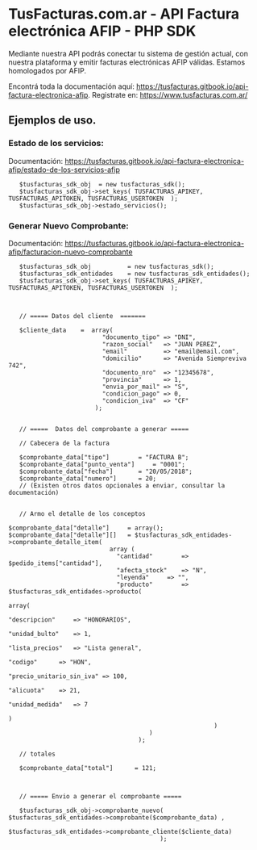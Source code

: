 # TusFacturas.com.ar - API Factura electrónica AFIP - PHP SDK

Mediante nuestra API podrás conectar tu sistema de gestión actual, con nuestra plataforma y emitir facturas electrónicas AFIP válidas. Estamos homologados por AFIP.

Encontrá toda la documentación aquí: https://tusfacturas.gitbook.io/api-factura-electronica-afip.
Registrate en: https://www.tusfacturas.com.ar/

## Ejemplos de uso.


### Estado de los servicios:
Documentación: https://tusfacturas.gitbook.io/api-factura-electronica-afip/estado-de-los-servicios-afip

```
   $tusfacturas_sdk_obj  = new tusfacturas_sdk();
   $tusfacturas_sdk_obj->set_keys( TUSFACTURAS_APIKEY, TUSFACTURAS_APITOKEN, TUSFACTURAS_USERTOKEN  );
   $tusfacturas_sdk_obj->estado_servicios();
```


### Generar Nuevo Comprobante:
Documentación: https://tusfacturas.gitbook.io/api-factura-electronica-afip/facturacion-nuevo-comprobante

```
   $tusfacturas_sdk_obj          = new tusfacturas_sdk();
   $tusfacturas_sdk_entidades	 = new tusfacturas_sdk_entidades();
   $tusfacturas_sdk_obj->set_keys( TUSFACTURAS_APIKEY, TUSFACTURAS_APITOKEN, TUSFACTURAS_USERTOKEN  );



   // ===== Datos del cliente  =======
   
   $cliente_data	=  array(
                          "documento_tipo" => "DNI",    
                          "razon_social"   => "JUAN PEREZ",
                          "email"          => "email@email.com",
                          "domicilio"      => "Avenida Siempreviva 742",
                          "documento_nro"  => "12345678",
                          "provincia"      => 1,
                          "envia_por_mail" => "S",
                          "condicion_pago" => 0,
                          "condicion_iva"  => "CF" 
                        );
                                        
                                          
   // =====  Datos del comprobante a generar =====
   
   // Cabecera de la factura
   
   $comprobante_data["tipo"] 		= "FACTURA B";
   $comprobante_data["punto_venta"] 	= "0001";
   $comprobante_data["fecha"]		= "20/05/2018";
   $comprobante_data["numero"]		= 20;
   // (Existen otros datos opcionales a enviar, consultar la documentación)


   // Armo el detalle de los conceptos

$comprobante_data["detalle"]     = array();
$comprobante_data["detalle"][]   = $tusfacturas_sdk_entidades->comprobante_detalle_item(
						    array (
							  "cantidad" 		=> $pedido_items["cantidad"],
							  "afecta_stock"  	=> "N",
							  "leyenda"		=> "",
							  "producto"		=> $tusfacturas_sdk_entidades->producto( 
                                                                        array(
                                                                              "descripcion" 	=> "HONORARIOS",
                                                                              "unidad_bulto"    => 1,
                                                                              "lista_precios"   => "Lista general",
                                                                              "codigo"		=> "HON",	
                                                                              "precio_unitario_sin_iva" => 100,
                                                                              "alicuota"	=> 21,
                                                                              "unidad_medida" 	=> 7
                                                                           )
                                                         )
                                       )
                                    );
				    
   // totales
   
   $comprobante_data["total"]	   = 121; 



   // ===== Envio a generar el comprobante =====
   
   $tusfacturas_sdk_obj->comprobante_nuevo(  $tusfacturas_sdk_entidades->comprobante($comprobante_data) , 
                                             $tusfacturas_sdk_entidades->comprobante_cliente($cliente_data)     
                                          );
                                          
```
